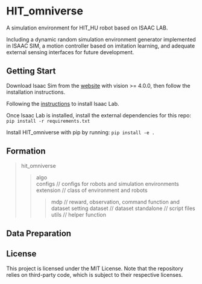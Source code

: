 # HIT_omniverse

A simulation environment for HIT_HU robot based on ISAAC LAB.

Including a dynamic random simulation environment generator implemented in ISAAC SIM, a motion controller based on imitation learning, and adequate external sensing interfaces for future development.

## Getting Start

Download Isaac Sim from the [website](https://developer.nvidia.com/isaac/sim) with vision >= 4.0.0, then follow the installation instructions.

Following the [instructions](https://docs.robotsfan.com/isaaclab/) to install Isaac Lab.

Once Isaac Lab is installed, install the external dependencies for this repo:
`pip install -r requirements.txt`

Install HIT_omniverse with pip by running:
`pip install -e .`

## Formation
> hit_omniverse
>> algo  
>> configs   // configs for robots and simulation environments
>> extension   // class of environment and robots
>>> mdp   // reward, observation, command function and dataset setting
>> dataset   // dataset
>> standalone   // script files
>> utils   // helper function

## Data Preparation

## License
This project is licensed under the MIT License. Note that the repository relies on third-party code, which is subject to their respective licenses.
